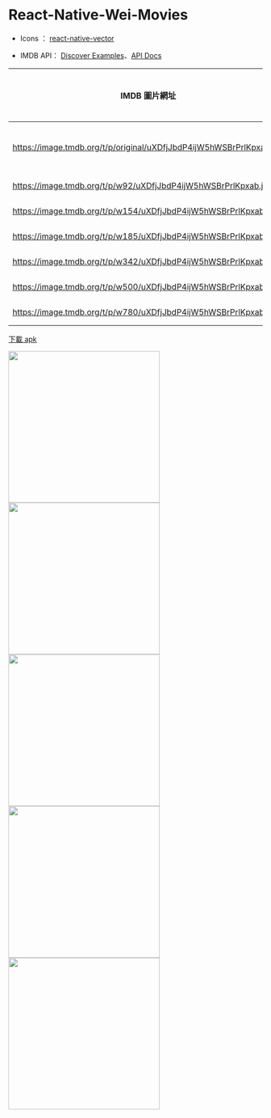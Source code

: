 # React-Native-Wei-Movies

- Icons ： [react-native-vector](https://github.com/oblador/react-native-vector-icons)

- IMDB API： [Discover Examples](https://www.themoviedb.org/documentation/api/discover)、[API Docs](https://developers.themoviedb.org/3/movies/get-movie-details)

| IMDB 圖片網址                                                       | 對應尺寸 |
| ------------------------------------------------------------------- | -------- |
| https://image.tmdb.org/t/p/original/uXDfjJbdP4ijW5hWSBrPrlKpxab.jpg | 原始尺寸 |
| https://image.tmdb.org/t/p/w92/uXDfjJbdP4ijW5hWSBrPrlKpxab.jpg      | 寬 92    |
| https://image.tmdb.org/t/p/w154/uXDfjJbdP4ijW5hWSBrPrlKpxab.jpg     | 寬 154   |
| https://image.tmdb.org/t/p/w185/uXDfjJbdP4ijW5hWSBrPrlKpxab.jpg     | 寬 185   |
| https://image.tmdb.org/t/p/w342/uXDfjJbdP4ijW5hWSBrPrlKpxab.jpg     | 寬 342   |
| https://image.tmdb.org/t/p/w500/uXDfjJbdP4ijW5hWSBrPrlKpxab.jpg     | 寬 500   |
| https://image.tmdb.org/t/p/w780/uXDfjJbdP4ijW5hWSBrPrlKpxab.jpg     | 寬 780   |

[下載 apk](https://drive.google.com/file/d/18JFhCTpoW7Bti-xaXq5XM2ER8zKES00b/view?usp=sharing)

<img src="https://i.imgur.com/0tw5hoE.jpg" width="300"/>
<img src="https://i.imgur.com/XgQCwwU.jpg" width="300"/>

<img src="https://i.imgur.com/osTdNBf.jpg" width="300"/>
<img src="https://i.imgur.com/QNWs0Zz.jpg" width="300"/>

<img src="https://i.imgur.com/Kg6HNuN.jpg" width="300"/>
